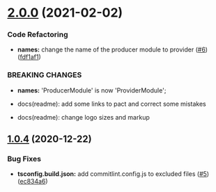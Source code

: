 # [2.0.0](https://github.com/omermorad/nestjs-pact/compare/v1.0.4...v2.0.0) (2021-02-02)


### Code Refactoring

* **names:** change the name of the producer module to provider ([#6](https://github.com/omermorad/nestjs-pact/issues/6)) ([fdf1af1](https://github.com/omermorad/nestjs-pact/commit/fdf1af1aec891ddfbd81702fd4e352a2d8db8c66))


### BREAKING CHANGES

* **names:** 'ProducerModule' is now 'ProviderModule';

* docs(readme): add some links to pact and correct some mistakes

* docs(readme): change logo sizes and markup

## [1.0.4](https://github.com/omermorad/nestjs-pact/compare/v1.0.3...v1.0.4) (2020-12-22)


### Bug Fixes

* **tsconfig.build.json:** add commitlint.config.js to excluded files ([#5](https://github.com/omermorad/nestjs-pact/issues/5)) ([ec834a6](https://github.com/omermorad/nestjs-pact/commit/ec834a653f2ef79ac0292c4211341247f586da94))
